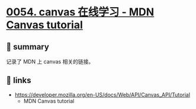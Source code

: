 # [0054. canvas 在线学习 - MDN Canvas tutorial](https://github.com/Tdahuyou/canvas/tree/main/0054.%20canvas%20%E5%9C%A8%E7%BA%BF%E5%AD%A6%E4%B9%A0%20-%20MDN%20Canvas%20tutorial)

## 📝 summary

记录了 MDN 上 canvas 相关的链接。

## 🔗 links

- https://developer.mozilla.org/en-US/docs/Web/API/Canvas_API/Tutorial
  - MDN Canvas tutorial

